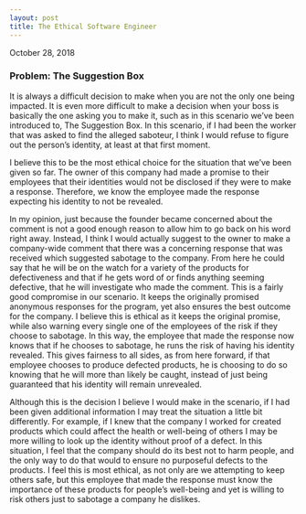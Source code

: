 ```yaml
---
layout: post
title: The Ethical Software Engineer
---
```


October 28, 2018

### Problem: The Suggestion Box

It is always a difficult decision to make when you are not the only one being impacted. It is even more difficult to make a decision when your boss is basically the one asking you to make it, such as in this scenario we’ve been introduced to, The Suggestion Box. In this scenario, if I had been the worker that was asked to find the alleged saboteur, I think I would refuse to figure out the person’s identity, at least at that first moment.

I believe this to be the most ethical choice for the situation that we’ve been given so far. The owner of this company had made a promise to their employees that their identities would not be disclosed if they were to make a response. Therefore, we know the employee made the response expecting his identity to not be revealed.

In my opinion, just because the founder became concerned about the comment is not a good enough reason to allow him to go back on his word right away. Instead, I think I would actually suggest to the owner to make a company-wide comment that there was a concerning response that was received which suggested sabotage to the company. From here he could say that he will be on the watch for a variety of the products for defectiveness and that if he gets word of or finds anything seeming defective, that he will investigate who made the comment. This is a fairly good compromise in our scenario. It keeps the originally promised anonymous responses for the program, yet also ensures the best outcome for the company. I believe this is ethical as it keeps the original promise, while also warning every single one of the employees of the risk if they choose to sabotage. In this way, the employee that made the response now knows that if he chooses to sabotage, he runs the risk of having his identity revealed. This gives fairness to all sides, as from here forward, if that employee chooses to produce defected products, he is choosing to do so knowing that he will more than likely be caught, instead of just being guaranteed that his identity will remain unrevealed.

Although this is the decision I believe I would make in the scenario, if I had been given additional information I may treat the situation a little bit differently. For example, if I knew that the company I worked for created products which could affect the health or well-being of others I may be more willing to look up the identity without proof of a defect. In this situation, I feel that the company should do its best not to harm people, and the only way to do that would to ensure no purposeful defects to the products. I feel this is most ethical, as not only are we attempting to keep others safe, but this employee that made the response must know the importance of these products for people’s well-being and yet is willing to risk others just to sabotage a company he dislikes.
